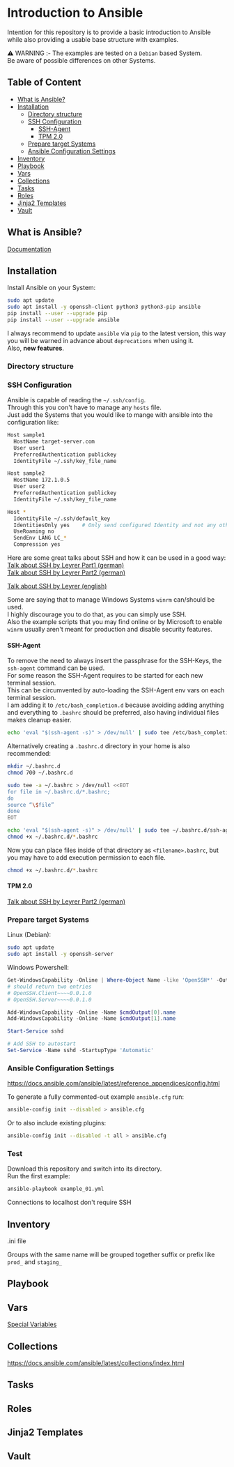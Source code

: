 # Introduction to Ansible
Intention for this repository is to provide a basic introduction to Ansible while also providing a usable base structure with examples.  

:warning: WARNING
:-
The examples are tested on a `Debian` based System.  
Be aware of possible differences on other Systems.


## Table of Content
- [What is Ansible?](#what-is-ansible)
- [Installation](#installation)
    - [Directory structure](#directory-structure)
    - [SSH Configuration](#ssh-config)
        - [SSH-Agent](#ssh-agent)
        - [TPM 2.0](#tpm-20)
    - [Prepare target Systems](#prepare-target-systems)
    - [Ansible Configuration Settings](#ansible-configuration-settings)
- [Inventory](#inventory)
- [Playbook](#playbook)
- [Vars](#vars)
- [Collections](#collections)
- [Tasks](#tasks)
- [Roles](#roles)
- [Jinja2 Templates](#jinja2-templates)
- [Vault](#vault)





## What is Ansible?
[Documentation](https://docs.ansible.com/)


## Installation
Install Ansible on your System:
```bash
sudo apt update
sudo apt install -y openssh-client python3 python3-pip ansible
pip install --user --upgrade pip
pip install --user --upgrade ansible
```
I always recommend to update `ansible` via `pip` to the latest version, this way you will be warned in advance about `deprecations` when using it.  
Also, **new features**.


### Directory structure


### SSH Configuration
Ansible is capable of reading the `~/.ssh/config`.  
Through this you con't have to manage any `hosts` file.  
Just add the Systems that you would like to mange with ansible into the configuration like:
```bash
Host sample1
  HostName target-server.com
  User user1
  PreferredAuthentication publickey
  IdentityFile ~/.ssh/key_file_name

Host sample2
  HostName 172.1.0.5
  User user2
  PreferredAuthentication publickey
  IdentityFile ~/.ssh/key_file_name

Host *
  IdentityFile ~/.ssh/default_key
  IdentitiesOnly yes	# Only send configured Identity and not any other
  UseRoaming no
  SendEnv LANG LC_*
  Compression yes
```
Here are some great talks about SSH and how it can be used in a good way:  
[Talk about SSH by Leyrer Part1 (german)](https://media.ccc.de/v/gpn20-8-besser-leben-mit-ssh)  
[Talk about SSH by Leyrer Part2 (german)](https://media.ccc.de/v/gpn21-28-noch-besser-leben-mit-ssh#t=829)

[Talk about SSH by Leyrer (english)](https://media.ccc.de/v/mch2022-170-ssh-configuration-intermediate-level)


Some are saying that to manage Windows Systems `winrm` can/should be used.  
I highly discourage you to do that, as you can simply use SSH.  
Also the example scripts that you may find online or by Microsoft to enable `winrm` usually aren't meant for production and disable security features.


#### SSH-Agent
To remove the need to always insert the passphrase for the SSH-Keys, the `ssh-agent` command can be used.  
For some reason the SSH-Agent requires to be started for each new terminal session.  
This can be circumvented by auto-loading the SSH-Agent env vars on each terminal session.  
I am adding it to `/etc/bash_completion.d` because avoiding adding anything and everything to `.bashrc` should be preferred, also having individual files makes cleanup easier.
```bash
echo 'eval "$(ssh-agent -s)" > /dev/null' | sudo tee /etc/bash_completion.d/ssh-agent.bash_completion > /dev/null
```
Alternatively creating a `.bashrc.d` directory in your home is also recommended:
```bash
mkdir ~/.bashrc.d
chmod 700 ~/.bashrc.d

sudo tee -a ~/.bashrc > /dev/null <<EOT
for file in ~/.bashrc.d/*.bashrc;
do
source “\$file”
done
EOT

echo 'eval "$(ssh-agent -s)" > /dev/null' | sudo tee ~/.bashrc.d/ssh-agent.bashrc > /dev/null
chmod +x ~/.bashrc.d/*.bashrc
```
Now you can place files inside of that directory as `<filename>.bashrc`, but you may have to add execution permission to each file.
```bash
chmod +x ~/.bashrc.d/*.bashrc
```

#### TPM 2.0
[Talk about SSH by Leyrer Part2 (german)](https://media.ccc.de/v/gpn21-28-noch-besser-leben-mit-ssh#t=829)


### Prepare target Systems
Linux (Debian):
```bash
sudo apt update
sudo apt install -y openssh-server
```

Windows Powershell:
```powershell
Get-WindowsCapability -Online | Where-Object Name -like 'OpenSSH*' -OutVariable cmdOutput
# should return two entries
# OpenSSH.Client~~~~0.0.1.0
# OpenSSH.Server~~~~0.0.1.0

Add-WindowsCapability -Online -Name $cmdOutput[0].name
Add-WindowsCapability -Online -Name $cmdOutput[1].name

Start-Service sshd

# Add SSH to autostart
Set-Service -Name sshd -StartupType 'Automatic'
```


### Ansible Configuration Settings
https://docs.ansible.com/ansible/latest/reference_appendices/config.html

To generate a fully commented-out example `ansible.cfg` run:
```bash
ansible-config init --disabled > ansible.cfg
```

Or to also include existing plugins:
```bash
ansible-config init --disabled -t all > ansible.cfg
```


### Test
Download this repository and switch into its directory.  
Run the first example:
```bash
ansible-playbook example_01.yml
```
Connections to localhost don't require SSH



## Inventory
.ini file


Groups with the same name will be grouped together
suffix or prefix like `prod_` and `staging_`


## Playbook

## Vars

[Special Variables](https://docs.ansible.com/ansible/latest/reference_appendices/special_variables.html)

## Collections
https://docs.ansible.com/ansible/latest/collections/index.html

## Tasks

## Roles

## Jinja2 Templates

## Vault
